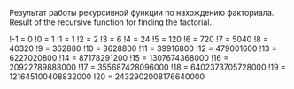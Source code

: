 Результат работы рекурсивной функции по нахождению факториала.
Result of the recursive function for finding the factorial.

!-1 = 0
!0 = 1
!1 = 1
!2 = 2
!3 = 6
!4 = 24
!5 = 120
!6 = 720
!7 = 5040
!8 = 40320
!9 = 362880
!10 = 3628800
!11 = 39916800
!12 = 479001600
!13 = 6227020800
!14 = 87178291200
!15 = 1307674368000
!16 = 20922789888000
!17 = 355687428096000
!18 = 6402373705728000
!19 = 121645100408832000
!20 = 2432902008176640000
